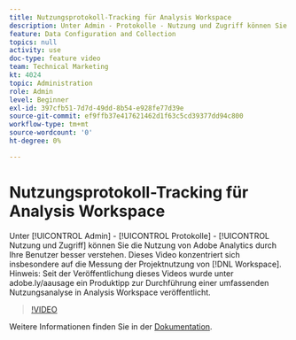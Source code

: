 ```yaml
---
title: Nutzungsprotokoll-Tracking für Analysis Workspace
description: Unter Admin - Protokolle - Nutzung und Zugriff können Sie die Nutzung von Adobe Analytics durch Ihre Benutzer besser verstehen. Dieses Video konzentriert sich speziell auf die Messung der Workspace-Projektnutzung.
feature: Data Configuration and Collection
topics: null
activity: use
doc-type: feature video
team: Technical Marketing
kt: 4024
topic: Administration
role: Admin
level: Beginner
exl-id: 397cfb51-7d7d-49dd-8b54-e928fe77d39e
source-git-commit: ef9ffb37e417621462d1f63c5cd39377dd94c800
workflow-type: tm+mt
source-wordcount: '0'
ht-degree: 0%

---
```


# Nutzungsprotokoll-Tracking für Analysis Workspace

Unter [!UICONTROL Admin] - [!UICONTROL Protokolle] - [!UICONTROL Nutzung und Zugriff] können Sie die Nutzung von Adobe Analytics durch Ihre Benutzer besser verstehen. Dieses Video konzentriert sich insbesondere auf die Messung der Projektnutzung von [!DNL Workspace]. Hinweis: Seit der Veröffentlichung dieses Videos wurde unter adobe.ly/aausage ein Produktipp zur Durchführung einer umfassenden Nutzungsanalyse in Analysis Workspace veröffentlicht.

>[!VIDEO](https://video.tv.adobe.com/v/29768/?quality=12)

Weitere Informationen finden Sie in der [Dokumentation](https://experienceleague.adobe.com/docs/analytics/admin/admin-tools/logs.html?lang=en).
